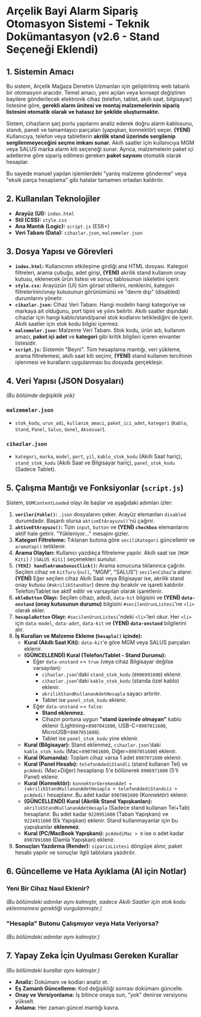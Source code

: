 # Arçelik Bayi Alarm Sipariş Otomasyon Sistemi - Teknik Dokümantasyon (v2.6 - Stand Seçeneği Eklendi)

## 1. Sistemin Amacı

Bu sistem, Arçelik Mağaza Denetim Uzmanları için geliştirilmiş web tabanlı bir otomasyon aracıdır. Temel amacı, yeni açılan veya konsept değiştiren bayilere gönderilecek elektronik cihaz (telefon, tablet, akıllı saat, bilgisayar) listesine göre, **gerekli alarm ünitesi ve montaj malzemelerinin sipariş listesini otomatik olarak ve hatasız bir şekilde oluşturmaktır.**

Sistem, cihazların şarj portu yapılarını analiz ederek doğru alarm kablosunu, standı, paneli ve tamamlayıcı parçaları (yapışkan, konnektör) seçer. **(YENİ)** Kullanıcıya, telefon veya tabletlerin **akrilik stand üzerinde sergilenip sergilenmeyeceğini seçme imkanı sunar.** Akıllı saatler için kullanıcıya MGM veya SALUS marka alarm kiti seçeneği sunar. Ayrıca, malzemelerin paket içi adetlerine göre sipariş edilmesi gereken **paket sayısını** otomatik olarak hesaplar.

Bu sayede manuel yapılan işlemlerdeki "yanlış malzeme gönderme" veya "eksik parça hesaplama" gibi hatalar tamamen ortadan kaldırılır.

## 2. Kullanılan Teknolojiler
* **Arayüz (UI):** `index.html`
* **Stil (CSS):** `style.css`
* **Ana Mantık (Logic):** `script.js` (ES6+)
* **Veri Tabanı (Data):** `cihazlar.json`, `malzemeler.json`

## 3. Dosya Yapısı ve Görevleri
* **`index.html`:** Kullanıcının etkileşime girdiği ana HTML dosyası. Kategori filtreleri, arama çubuğu, adet girişi, **(YENİ)** akrilik stand kullanım onay kutusu, eklenecek ürün listesi ve sonuç tablosunun iskeletini içerir.
* **`style.css`:** Arayüzün (UI) tüm görsel stillerini, renklerini, kategori filtrelerinin/onay kutusunun görünümünü ve "devre dışı" (disabled) durumlarını yönetir.
* **`cihazlar.json`:** Cihaz Veri Tabanı. Hangi modelin hangi kategoriye ve markaya ait olduğunu, port tipini ve yılını belirtir. Akıllı saatler dışındaki cihazlar için hangi kablo/stand/panel stok kodlarını tetiklediğini de içerir. Akıllı saatler için stok kodu bilgisi içermez.
* **`malzemeler.json`:** Malzeme Veri Tabanı. Stok kodu, ürün adı, kullanım amacı, **paket içi adet** ve **kategori** gibi kritik bilgileri içeren envanter listesidir.
* **`script.js`:** Sistemin "Beyni". Tüm hesaplama mantığı, veri yükleme, arama filtrelemesi, akıllı saat kiti seçimi, **(YENİ)** stand kullanım tercihinin işlenmesi ve kuralların uygulanması bu dosyada gerçekleşir.

## 4. Veri Yapısı (JSON Dosyaları)
*(Bu bölümde değişiklik yok)*

### `malzemeler.json`
* `stok_kodu`, `urun_adi`, `kullanim_amaci`, `paket_ici_adet`, `kategori` (`Kablo`, `Stand`, `Panel`, `Salus`, `Genel`, `Aksesuar`).

### `cihazlar.json`
* `kategori`, `marka`, `model`, `port`, `yil`, `kablo_stok_kodu` (Akıllı Saat hariç), `stand_stok_kodu` (Akıllı Saat ve Bilgisayar hariç), `panel_stok_kodu` (Sadece Tablet).

## 5. Çalışma Mantığı ve Fonksiyonlar (`script.js`)

Sistem, `DOMContentLoaded` olayı ile başlar ve aşağıdaki adımları izler:

1.  **`verileriYukle()`:** `.json` dosyalarını çeker. Arayüz elemanları `disabled` durumdadır. Başarılı olursa `aktiveEtArayuzu()`'nü çağırır.
2.  **`aktiveEtArayuzu()`:** Tüm `input`, `button` ve **(YENİ) `checkbox`** elemanlarını aktif hale getirir. "Yükleniyor..." mesajını gizler.
3.  **Kategori Filtreleme:** Tıklanan butona göre `seciliKategori` güncellenir ve `aramaYap()` tetiklenir.
4.  **Arama Olayları:** Kullanıcı yazdıkça filtreleme yapılır. Akıllı saat ise `[MGM Kiti]` / `[SALUS Kiti]` seçenekleri sunulur.
5.  **`(YENİ) handleAramaSonucClick()`:** Arama sonucuna tıklanınca çağrılır. Seçilen cihaz ve `kitTuru` (`null`, "MGM", "SALUS") `secilenCihaz`'a atanır. **(YENİ)** Eğer seçilen cihaz Akıllı Saat veya Bilgisayar ise, akrilik stand onay kutusu (`#akrilikStandVar`) devre dışı bırakılır ve işareti kaldırılır. Telefon/Tablet ise aktif edilir ve varsayılan olarak işaretlenir.
6.  **`ekleButton` Olayı:** Seçilen cihazı, adedi, `data-kit` bilgisini ve **(YENİ) `data-onstand` (onay kutusunun durumu)** bilgisini `#secilenUrunListesi`'ne `<li>` olarak ekler.
7.  **`hesaplaButton` Olayı:** `#secilenUrunListesi`'ndeki `<li>`'leri okur. Her `<li>` için `data-model`, `data-adet`, `data-kit` ve **(YENİ) `data-onstand`** bilgilerini alır.
8.  **İş Kuralları ve Malzeme Ekleme (`hesapla()` içinde):**
    * **Kural (Akıllı Saat Kiti):** `data-kit`'e göre MGM veya SALUS parçaları eklenir.
    * **(GÜNCELLENDİ) Kural (Telefon/Tablet - Stand Durumu):**
        * Eğer `data-onstand` == `true` (veya cihaz Bilgisayar değilse varsayılan):
            * `cihazlar.json`'daki `stand_stok_kodu` (`8906991600`) eklenir.
            * `cihazlar.json`'daki `kablo_stok_kodu` (standa özel kablo) eklenir.
            * `akrilikStandKullananAdetHesapla` sayacı artırılır.
            * Tablet ise `panel_stok_kodu` eklenir.
        * Eğer `data-onstand` == `false`:
            * **Stand eklenmez.**
            * Cihazın portuna uygun **"stand üzerinde olmayan"** kablo eklenir (Lightning=`8907041600`, USB-C=`8907011600`, MicroUSB=`8907051600`).
            * Tablet ise `panel_stok_kodu` yine eklenir.
    * **Kural (Bilgisayar):** Stand eklenmez, `cihazlar.json`'daki `kablo_stok_kodu` (Mac=`8907061600`, Diğer=`8907051600`) eklenir.
    * **Kural (Kumanda):** Toplam cihaz varsa 1 adet `8907071600` eklenir.
    * **Kural (Panel Hesabı):** `telefonAdediStandli` (stand kullanan Tel) ve `pcAdedi` (Mac+Diğer) hesaplanıp 5'e bölünerek `8906971600` (5'li Panel) eklenir.
    * **Kural (Konnektör):** `konnektorGerekenAdet = (akrilikStandKullananAdetHesapla + telefonAdediStandsiz + pcAdedi)` hesaplanır. Bu adet kadar `8907081600` (Konnektör) eklenir.
    * **(GÜNCELLENDİ) Kural (Akrilik Stand Yapışkanları):** `akrilikStandKullananAdetHesapla` (Sadece stand kullanan Tel+Tab) hesaplanır. Bu adet kadar `9220951600` (Taban Yapışkanı) ve `9224911600` (Ek Yapışkan) eklenir. Stand kullanmayanlar için bu yapışkanlar **eklenmez**.
    * **Kural (PC/MacBook Yapışkanı):** `pcAdediMac > 0` ise o adet kadar `8907091600` (Damla Yapışkan) eklenir.
9.  **Sonuçları Yazdırma (Render):** `siparisListesi` döngüye alınır, paket hesabı yapılır ve sonuçlar ilgili tablolara yazdırılır.

## 6. Güncelleme ve Hata Ayıklama (AI için Notlar)

### Yeni Bir Cihaz Nasıl Eklenir?
*(Bu bölümdeki adımlar aynı kalmıştır, sadece Akıllı Saatler için stok kodu eklenmemesi gerektiği vurgulanmıştır.)*

### "Hesapla" Butonu Çalışmıyor veya Hata Veriyorsa?
*(Bu bölümdeki adımlar aynı kalmıştır.)*

## 7. Yapay Zeka İçin Uyulması Gereken Kurallar
*(Bu bölümdeki kurallar aynı kalmıştır.)*

* **Analiz:** Dokümanı ve kodları analiz et.
* **Eş Zamanlı Güncelleme:** Kod değişikliği sonrası dokümanı güncelle.
* **Onay ve Versiyonlama:** İş bitince onaya sun, "yok" denirse versiyonu yükselt.
* **Anlama:** Her zaman güncel mantığı kavra.